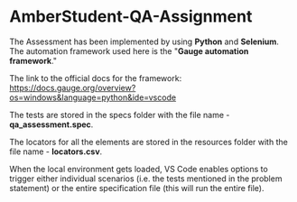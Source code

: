 # AmberStudent-QA-Assignment

The Assessment has been implemented by using **Python** and **Selenium**. The automation framework used here is the "**Gauge automation framework**."

The link to the official docs for the framework: https://docs.gauge.org/overview?os=windows&language=python&ide=vscode

The tests are stored in the specs folder with the file name - **qa_assessment.spec**.

The locators for all the elements are stored in the resources folder with the file name - **locators.csv**.

When the local environment gets loaded, VS Code enables options to trigger either individual scenarios (i.e. the tests mentioned in the problem statement) or the entire specification file (this will run the entire file).
